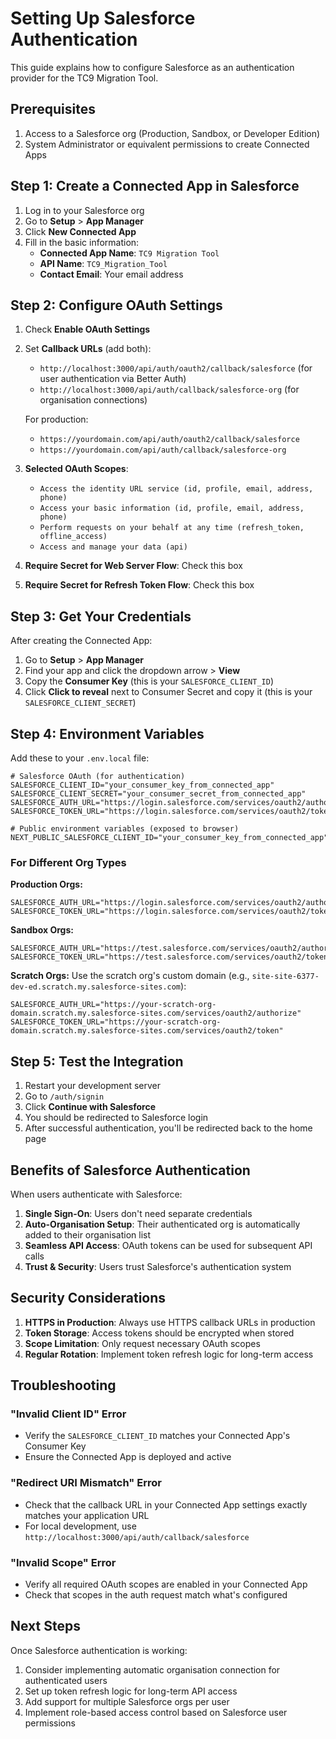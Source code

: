 # Setting Up Salesforce Authentication

This guide explains how to configure Salesforce as an authentication provider
for the TC9 Migration Tool.

## Prerequisites

1. Access to a Salesforce org (Production, Sandbox, or Developer Edition)
2. System Administrator or equivalent permissions to create Connected Apps

## Step 1: Create a Connected App in Salesforce

1. Log in to your Salesforce org
2. Go to **Setup** > **App Manager**
3. Click **New Connected App**
4. Fill in the basic information:
   - **Connected App Name**: `TC9 Migration Tool`
   - **API Name**: `TC9_Migration_Tool`
   - **Contact Email**: Your email address

## Step 2: Configure OAuth Settings

1. Check **Enable OAuth Settings**
2. Set **Callback URLs** (add both):
   - `http://localhost:3000/api/auth/oauth2/callback/salesforce` (for user
     authentication via Better Auth)
   - `http://localhost:3000/api/auth/callback/salesforce-org` (for organisation
     connections)

   For production:
   - `https://yourdomain.com/api/auth/oauth2/callback/salesforce`
   - `https://yourdomain.com/api/auth/callback/salesforce-org`
3. **Selected OAuth Scopes**:
   - `Access the identity URL service (id, profile, email, address, phone)`
   - `Access your basic information (id, profile, email, address, phone)`
   - `Perform requests on your behalf at any time (refresh_token, offline_access)`
   - `Access and manage your data (api)`

4. **Require Secret for Web Server Flow**: Check this box
5. **Require Secret for Refresh Token Flow**: Check this box

## Step 3: Get Your Credentials

After creating the Connected App:

1. Go to **Setup** > **App Manager**
2. Find your app and click the dropdown arrow > **View**
3. Copy the **Consumer Key** (this is your `SALESFORCE_CLIENT_ID`)
4. Click **Click to reveal** next to Consumer Secret and copy it (this is your
   `SALESFORCE_CLIENT_SECRET`)

## Step 4: Environment Variables

Add these to your `.env.local` file:

```env
# Salesforce OAuth (for authentication)
SALESFORCE_CLIENT_ID="your_consumer_key_from_connected_app"
SALESFORCE_CLIENT_SECRET="your_consumer_secret_from_connected_app"
SALESFORCE_AUTH_URL="https://login.salesforce.com/services/oauth2/authorize"
SALESFORCE_TOKEN_URL="https://login.salesforce.com/services/oauth2/token"

# Public environment variables (exposed to browser)
NEXT_PUBLIC_SALESFORCE_CLIENT_ID="your_consumer_key_from_connected_app"
```

### For Different Org Types

**Production Orgs:**

```env
SALESFORCE_AUTH_URL="https://login.salesforce.com/services/oauth2/authorize"
SALESFORCE_TOKEN_URL="https://login.salesforce.com/services/oauth2/token"
```

**Sandbox Orgs:**

```env
SALESFORCE_AUTH_URL="https://test.salesforce.com/services/oauth2/authorize"
SALESFORCE_TOKEN_URL="https://test.salesforce.com/services/oauth2/token"
```

**Scratch Orgs:** Use the scratch org's custom domain (e.g.,
`site-site-6377-dev-ed.scratch.my.salesforce-sites.com`):

```env
SALESFORCE_AUTH_URL="https://your-scratch-org-domain.scratch.my.salesforce-sites.com/services/oauth2/authorize"
SALESFORCE_TOKEN_URL="https://your-scratch-org-domain.scratch.my.salesforce-sites.com/services/oauth2/token"
```

## Step 5: Test the Integration

1. Restart your development server
2. Go to `/auth/signin`
3. Click **Continue with Salesforce**
4. You should be redirected to Salesforce login
5. After successful authentication, you'll be redirected back to the home page

## Benefits of Salesforce Authentication

When users authenticate with Salesforce:

1. **Single Sign-On**: Users don't need separate credentials
2. **Auto-Organisation Setup**: Their authenticated org is automatically added
   to their organisation list
3. **Seamless API Access**: OAuth tokens can be used for subsequent API calls
4. **Trust & Security**: Users trust Salesforce's authentication system

## Security Considerations

1. **HTTPS in Production**: Always use HTTPS callback URLs in production
2. **Token Storage**: Access tokens should be encrypted when stored
3. **Scope Limitation**: Only request necessary OAuth scopes
4. **Regular Rotation**: Implement token refresh logic for long-term access

## Troubleshooting

### "Invalid Client ID" Error

- Verify the `SALESFORCE_CLIENT_ID` matches your Connected App's Consumer Key
- Ensure the Connected App is deployed and active

### "Redirect URI Mismatch" Error

- Check that the callback URL in your Connected App settings exactly matches
  your application URL
- For local development, use
  `http://localhost:3000/api/auth/callback/salesforce`

### "Invalid Scope" Error

- Verify all required OAuth scopes are enabled in your Connected App
- Check that scopes in the auth request match what's configured

## Next Steps

Once Salesforce authentication is working:

1. Consider implementing automatic organisation connection for authenticated
   users
2. Set up token refresh logic for long-term API access
3. Add support for multiple Salesforce orgs per user
4. Implement role-based access control based on Salesforce user permissions

